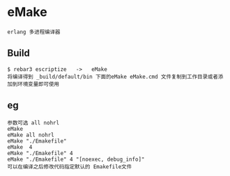 eMake
=====

    erlang 多进程编译器

Build
-----

    $ rebar3 escriptize   ->   eMake
    将编译得到 _build/default/bin 下面的eMake eMake.cmd 文件复制到工作目录或者添加到环境变量即可使用

eg
-----
    参数可选 all nohrl
    eMake
    eMake all nohrl
    eMake "./Emakefile"
    eMake  4
    eMake "./Emakefile" 4
    eMake "./Emakefile" 4 "[noexec, debug_info]"
    可以在编译之后修改代码指定默认的 Emakefile文件

